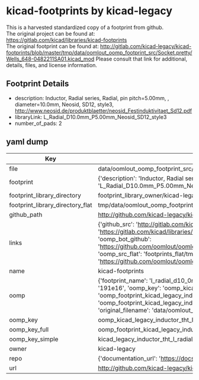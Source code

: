 # kicad-footprints by kicad-legacy  
This is a harvested standardized copy of a footprint from github.  
The original project can be found at:  
https://gitlab.com/kicad/libraries/kicad-footprints  
The original footprint can be found at:
http://gitlab.com/kicad-legacy/kicad-footprints/blob/master/tmp/data/oomlout_oomp_footprint_src/Socket.pretty/Wells_648-0482211SA01.kicad_mod
Please consult that link for additional, details, files, and license information.  
## Footprint Details
* description: Inductor, Radial series, Radial, pin pitch=5.00mm, , diameter=10.0mm, Neosid, SD12, style3, http://www.neosid.de/produktblaetter/neosid_Festinduktivitaet_Sd12.pdf  
* libraryLink: L_Radial_D10.0mm_P5.00mm_Neosid_SD12_style3  
* number_of_pads: 2  
## yaml dump  
| Key | Value |  
| --- | --- |  
| file | data/oomlout_oomp_footprint_src/kicad-footprints/Inductor_THT.pretty/L_Radial_D10.0mm_P5.00mm_Neosid_SD12_style3.kicad_mod |  
| footprint | {'description': 'Inductor, Radial series, Radial, pin pitch=5.00mm, , diameter=10.0mm, Neosid, SD12, style3, http://www.neosid.de/produktblaetter/neosid_Festinduktivitaet_Sd12.pdf', 'libraryLink': 'L_Radial_D10.0mm_P5.00mm_Neosid_SD12_style3', 'number_of_pads': 2} |  
| footprint_library_directory | footprint_library_owner/kicad-legacy_kicad-footprints |  
| footprint_library_directory_flat | tmp/data/oomlout_oomp_footprint_src/footprints_flat/kicad_legacy_inductor_tht_l_radial_d10_0mm_p5_00mm_neosid_sd12_style3/working |  
| github_path | http://github.com/kicad-legacy/kicad-footprints/blob/master/tmp/data/oomlout_oomp_footprint_src/Inductor_THT.pretty/L_Radial_D10.0mm_P5.00mm_Neosid_SD12_style3.kicad_mod |  
| links | {'github_src': 'http://gitlab.com/kicad-legacy/kicad-footprints/blob/master/tmp/data/oomlout_oomp_footprint_src/Socket.pretty/Wells_648-0482211SA01.kicad_mod', 'github_src_repo': 'https://gitlab.com/kicad/libraries/kicad-footprints', 'oomp_bot': 'tmp/data/oomlout_oomp_footprint_src/footprints/kicad_legacy_inductor_tht_l_radial_d10_0mm_p5_00mm_neosid_sd12_style3/working', 'oomp_bot_github': 'https://github.com/oomlout/oomlout_oomp_footprint_bot/tree/main/tmp/data/oomlout_oomp_footprint_src/footprints/kicad_legacy_inductor_tht_l_radial_d10_0mm_p5_00mm_neosid_sd12_style3/working', 'oomp_src_flat': 'footprints_flat/tmp/data/oomlout_oomp_footprint_src/footprints_flat/kicad_legacy_inductor_tht_l_radial_d10_0mm_p5_00mm_neosid_sd12_style3/working', 'oomp_src_flat_github': 'https://github.com/oomlout/oomlout_oomp_footprint_src/tree/main/tmp/data/oomlout_oomp_footprint_src/footprints_flat/kicad_legacy_inductor_tht_l_radial_d10_0mm_p5_00mm_neosid_sd12_style3/working'} |  
| name | kicad-footprints |  
| oomp | {'footprint_name': 'l_radial_d10_0mm_p5_00mm_neosid_sd12_style3', 'library_name': 'inductor_tht', 'md5': '191e16f4f1f2bfd6b770a485d601af15', 'md5_10': '191e16f4f1', 'md5_5': '191e1', 'md5_6': '191e16', 'oomp_key': 'oomp_kicad_legacy_inductor_tht_l_radial_d10_0mm_p5_00mm_neosid_sd12_style3', 'oomp_key_extra': 'oomp_footprint_kicad_legacy_inductor_tht_l_radial_d10_0mm_p5_00mm_neosid_sd12_style3', 'oomp_key_full': 'oomp_footprint_kicad_legacy_inductor_tht_l_radial_d10_0mm_p5_00mm_neosid_sd12_style3_191e16', 'oomp_key_simple': 'kicad_legacy_inductor_tht_l_radial_d10_0mm_p5_00mm_neosid_sd12_style3', 'original_filename': 'data/oomlout_oomp_footprint_src/kicad-footprints/Inductor_THT.pretty/L_Radial_D10.0mm_P5.00mm_Neosid_SD12_style3.kicad_mod', 'owner_name': 'kicad_legacy'} |  
| oomp_key | oomp_kicad_legacy_inductor_tht_l_radial_d10_0mm_p5_00mm_neosid_sd12_style3 |  
| oomp_key_full | oomp_footprint_kicad_legacy_inductor_tht_l_radial_d10_0mm_p5_00mm_neosid_sd12_style3 |  
| oomp_key_simple | kicad_legacy_inductor_tht_l_radial_d10_0mm_p5_00mm_neosid_sd12_style3 |  
| owner | kicad-legacy |  
| repo | {'documentation_url': 'https://docs.github.com/rest/repos/repos#get-a-repository', 'message': 'Not Found'} |  
| url | http://github.com/kicad-legacy/kicad-footprints |  

